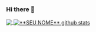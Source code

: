 ### Hi there 👋

<a href="https://github.com/Gurupreet">
  <img align="center" src="https://github-readme-stats.vercel.app/api/top-langs/?username=gsmatheus&theme=dracula&hide_langs_below=1" />
</a>

<a href="https://github.com/Gurupreet">
 <img align="center" src="https://github-readme-stats.vercel.app/api?username=gsmatheus&show_icons=true&theme=dracula&line_height=27" alt="**SEU NOME** github stats"/>
</a>

<!--
**gsmatheus/gsmatheus** is a ✨ _special_ ✨ repository because its `README.md` (this file) appears on your GitHub profile.

Here are some ideas to get you started:

- 🔭 I’m currently working on ...
- 🌱 I’m currently learning ...
- 👯 I’m looking to collaborate on ...
- 🤔 I’m looking for help with ...
- 💬 Ask me about ...
- 📫 How to reach me: ...
- 😄 Pronouns: ...
- ⚡ Fun fact: ...
-->
